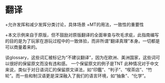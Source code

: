 # 翻译

+允许发挥和减少发挥分类讨论，具体场景
+MT的用法，一致性的重要性

+本文示例来自于原版，但不鼓励对原版翻译的全面审查与吹毛求疵，此指南编写的目的是为了玩家在游玩过程中的一致体验，而非所谓“翻译真理”本身。一切都是可以商量着来的。

谈glossary，这些词汇被标记为“不建议翻译”，因为在欧洲、美洲国家，这些词可以很好的保留原文而没有违和感。
一个保留原文的例子是TNT
此种情况对于中文来说，类似于对日语词汇的保留原文译法，如“印鑑”、“判子”、“喫茶店”、“竹轮”。而一些和制汉语更是深深融入了我们的语言环境，如“抽象”、“化学”。